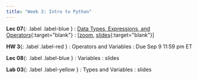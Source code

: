 ```yaml
---
title: "Week 3: Intro to Python"
---
```



**Lec 07**{: .label .label-blue }
: [Data Types, Expressions, and Operators](https://edstem.org/us/courses/60560/lessons/115934){:target="blank"}
  : [[zoom](https://morganstate.zoom.us/j/91916688161), [slides](https://drive.google.com/file/d/18U97w41XI1XoX_7icULuhxAQh10fDenW/view?usp=sharing){:target="blank"}\]

**HW 3**{: .label .label-red }
: Operators and Variables
  : Due Sep 9 11:59 pm ET

**Lec 08**{: .label .label-blue }
: Variables
  : slides

**Lab 03**{: .label .label-yellow }
: Types and Variables
  : slides
